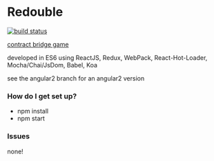 # Redouble #

[![build status](https://secure.travis-ci.org/frankwallis/redouble.png?branch=master)](https://travis-ci.org/frankwallis/redouble)

[contract bridge game](http://frankwallis.github.io/redouble/)

developed in ES6 using ReactJS, Redux, WebPack, React-Hot-Loader, Mocha/Chai/JsDom, Babel, Koa

see the angular2 branch for an angular2 version

### How do I get set up? ###

* npm install
* npm start

### Issues

none!
